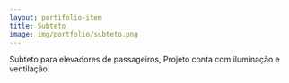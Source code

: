 ```yaml
---
layout: portifolio-item
title: Subteto
image: img/portfolio/subteto.png
---
```


Subteto para elevadores de passageiros, Projeto conta com iluminação e ventilação.

